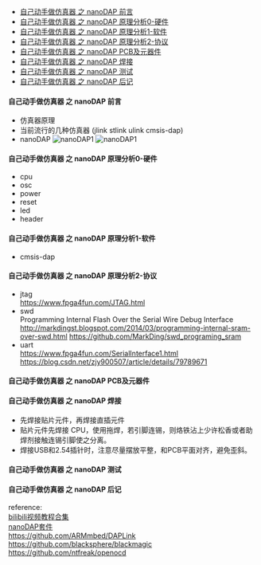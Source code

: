 * [自己动手做仿真器 之 nanoDAP 前言](#自己动手做仿真器-之-nanodap-前言) 
* [自己动手做仿真器 之 nanoDAP 原理分析0-硬件](#自己动手做仿真器-之-nanodap-原理分析0-硬件)
* [自己动手做仿真器 之 nanoDAP 原理分析1-软件](#自己动手做仿真器-之-nanodap-原理分析1-软件)
* [自己动手做仿真器 之 nanoDAP 原理分析2-协议](#自己动手做仿真器-之-nanodap-原理分析2-协议)
* [自己动手做仿真器 之 nanoDAP PCB及元器件](#自己动手做仿真器-之-nanodap-pcb及元器件)
* [自己动手做仿真器 之 nanoDAP 焊接](#自己动手做仿真器-之-nanodap-焊接)
* [自己动手做仿真器 之 nanoDAP 测试](#自己动手做仿真器-之-nanodap-测试)
* [自己动手做仿真器 之 nanoDAP 后记](#自己动手做cpu-之-nanodap-后记)
 
#### 自己动手做仿真器 之 nanoDAP 前言 ####
- 仿真器原理
- 当前流行的几种仿真器 (jlink stlink ulink cmsis-dap)
- nanoDAP
![nanoDAP1](https://github.com/wuxx/nanoDAP/blob/master/doc/nanoDAP1.jpg)
![nanoDAP1](https://github.com/wuxx/nanoDAP/blob/master/doc/nanoDAP2.jpg)

#### 自己动手做仿真器 之 nanoDAP 原理分析0-硬件 ####
- cpu
- osc
- power
- reset
- led
- header
#### 自己动手做仿真器 之 nanoDAP 原理分析1-软件 ####
- cmsis-dap
#### 自己动手做仿真器 之 nanoDAP 原理分析2-协议 ####
- jtag  
https://www.fpga4fun.com/JTAG.html
- swd  
Programming Internal Flash Over the Serial Wire Debug Interface
http://markdingst.blogspot.com/2014/03/programming-internal-sram-over-swd.html
https://github.com/MarkDing/swd_programing_sram
- uart  
https://www.fpga4fun.com/SerialInterface1.html
https://blog.csdn.net/zjy900507/article/details/79789671
#### 自己动手做仿真器 之 nanoDAP PCB及元器件 ####
#### 自己动手做仿真器 之 nanoDAP 焊接 ####
* 先焊接贴片元件，再焊接直插元件
* 贴片元件先焊接 CPU，使用拖焊，若引脚连锡，则烙铁沾上少许松香或者助焊剂接触连锡引脚使之分离。
* 焊接USB和2.54插针时，注意尽量摆放平整，和PCB平面对齐，避免歪斜。
#### 自己动手做仿真器 之 nanoDAP 测试 ####

#### 自己动手做仿真器 之 nanoDAP 后记 ####

reference:  
[bilibili视频教程合集](https://www.bilibili.com/video/av33323302/?p=1)  
[nanoDAP套件](https://item.taobao.com/item.htm?spm=a1z10.1-c-s.w4004-12590273744.22.507d20f8u9W5KD&id=583995116271)  
https://github.com/ARMmbed/DAPLink  
https://github.com/blacksphere/blackmagic  
https://github.com/ntfreak/openocd

